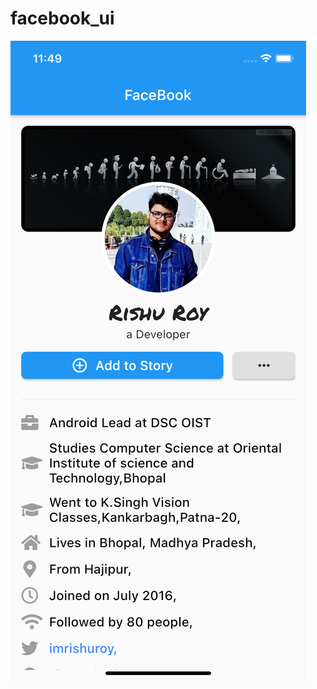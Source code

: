 # facebook_ui


![Profile Screen](https://github.com/imrishuroy/Images/blob/main/Simulator%20Screen%20Shot%20-%20iPhone%2011%20-%202020-10-29%20at%2023.49.45.png)


